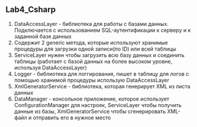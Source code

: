 Lab4_Csharp
---
1) DataAccessLayer - библиотека для работы с базами данных. Подключается с использованием SQL-аутентификации к серверу и к заданной базе данных
2) Содержит 2 generic метода, которые используют хранимые процедуры для загрузки одной записи(по ID) или всей таблицы
3) ServiceLayer нужен чтобы загрузить всю базу данных и соединить таблицы (работает с базой данных на более высоком уровне, используя DataAccessLayer)
4) Logger - библиотека для логгирования, пишет в таблицу для логов с помощью хранимой процедуры использую DataAccessLayer
5) XmlGeneratorService - библиотека, которая генерирует XML из листа данных
6) DataManager - консольное приложение, которое использует ConfigurationManager для настроек, ServiceLayer чтобы получить данные из базы, XmlGeneratorService чтобы сгенерировать XML-файл и отправить его в нужное место
